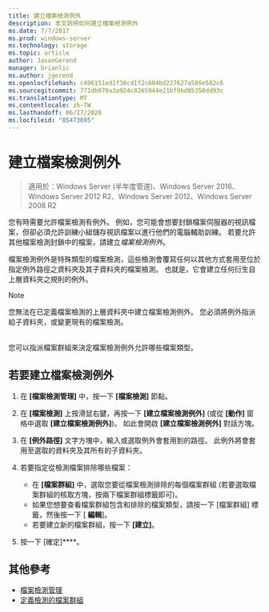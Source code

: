```yaml
---
title: 建立檔案檢測例外
description: 本文說明如何建立檔案檢測例外
ms.date: 7/7/2017
ms.prod: windows-server
ms.technology: storage
ms.topic: article
author: JasonGerend
manager: brianlic
ms.author: jgerend
ms.openlocfilehash: c496151ed1f38cd1f2c604bd227627a586e582c6
ms.sourcegitcommit: 771db070a3a924c8265944e21bf9bd85350dd93c
ms.translationtype: MT
ms.contentlocale: zh-TW
ms.lasthandoff: 06/27/2020
ms.locfileid: "85473695"
---
```

# <a name="create-a-file-screen-exception"></a>建立檔案檢測例外

> 適用於：Windows Server (半年度管道)、Windows Server 2016、Windows Server 2012 R2、Windows Server 2012、Windows Server 2008 R2

您有時需要允許檔案檢測有例外。 例如，您可能會想要封鎖檔案伺服器的視訊檔案，但卻必須允許訓練小組儲存視訊檔案以進行他們的電腦輔助訓練。 若要允許其他檔案檢測封鎖中的檔案，請建立*檔案檢測例外*。

檔案檢測例外是特殊類型的檔案檢測，這些檢測會覆寫任何以其他方式套用至位於指定例外路徑之資料夾及其子資料夾的檔案檢測。 也就是，它會建立任何衍生自上層資料夾之規則的例外。

> [!Note]
> 您無法在已定義檔案檢測的上層資料夾中建立檔案檢測例外。 您必須將例外指派給子資料夾，或變更現有的檔案檢測。

<br />
您可以指派檔案群組來決定檔案檢測例外允許哪些檔案類型。

## <a name="to-create-a-file-screen-exception"></a>若要建立檔案檢測例外

1.  在 **\[檔案檢測管理\]** 中，按一下 **\[檔案檢測\]** 節點。

2.  在 **\[檔案檢測\]** 上按滑鼠右鍵，再按一下 **\[建立檔案檢測例外\]** (或從 **\[動作\]** 窗格中選取 **\[建立檔案檢測例外\]**)。 如此會開啟 **\[建立檔案檢測例外\]** 對話方塊。

3.  在 **\[例外路徑\]** 文字方塊中，輸入或選取例外會套用到的路徑。 此例外將會套用至選取的資料夾及其所有的子資料夾。

4.  若要指定從檢測檔案排除哪些檔案：

    -   在 **\[檔案群組\]** 中，選取您要從檔案檢測排除的每個檔案群組 (若要選取檔案群組的核取方塊，按兩下檔案群組標籤即可)。
    -   如果您想要查看檔案群組包含和排除的檔案類型，請按一下 [檔案群組] 標籤，然後按一下 [ **編輯**]。
    -   若要建立新的檔案群組，按一下 **\[建立\]**。

5.  按一下 [確定]****。

## <a name="additional-references"></a>其他參考

-   [檔案檢測管理](file-screening-management.md)
-   [定義檢測的檔案群組](define-file-groups-for-screening.md)


